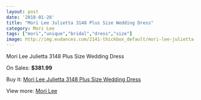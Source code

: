```yaml
---
layout: post
date: '2018-01-28'
title: "Mori Lee Julietta 3148 Plus Size Wedding Dress"
category: Mori Lee
tags: ["mori","unique","bridal","dress","size"]
image: http://img.eudances.com/2141-thickbox_default/mori-lee-julietta-3148-plus-size-wedding-dress.jpg
---
```

Mori Lee Julietta 3148 Plus Size Wedding Dress

On Sales: **$381.99**
<a href="https://www.eudances.com/en/mori-lee/719-mori-lee-julietta-3148-plus-size-wedding-dress.html"><amp-img layout="responsive" width="600" height="600" src="//img.eudances.com/2141-thickbox_default/mori-lee-julietta-3148-plus-size-wedding-dress.jpg" alt="Mori Lee Julietta 3148 Plus Size Wedding Dress 0" /></a>
<a href="https://www.eudances.com/en/mori-lee/719-mori-lee-julietta-3148-plus-size-wedding-dress.html"><amp-img layout="responsive" width="600" height="600" src="//img.eudances.com/2143-thickbox_default/mori-lee-julietta-3148-plus-size-wedding-dress.jpg" alt="Mori Lee Julietta 3148 Plus Size Wedding Dress 1" /></a>
<a href="https://www.eudances.com/en/mori-lee/719-mori-lee-julietta-3148-plus-size-wedding-dress.html"><amp-img layout="responsive" width="600" height="600" src="//img.eudances.com/2142-thickbox_default/mori-lee-julietta-3148-plus-size-wedding-dress.jpg" alt="Mori Lee Julietta 3148 Plus Size Wedding Dress 2" /></a>

Buy it: [Mori Lee Julietta 3148 Plus Size Wedding Dress](https://www.eudances.com/en/mori-lee/719-mori-lee-julietta-3148-plus-size-wedding-dress.html "Mori Lee Julietta 3148 Plus Size Wedding Dress")

View more: [Mori Lee](https://www.eudances.com/en/9-mori-lee "Mori Lee")